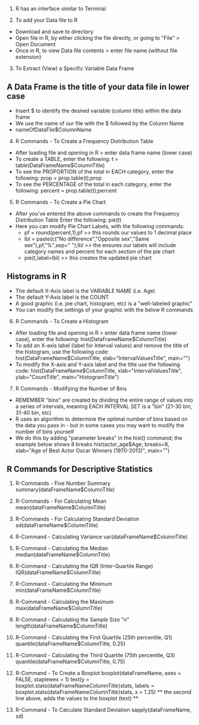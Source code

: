 <!-- R: Programming Language for Statistics -->

1. R has an interface similar to Terminal 

2. To add your Data file to R 
  - Download and save to directory
  - Open file in R, by either clicking the file directly, or going to "File" > Open Document 
  - Once in R, to view Data file contents > enter file name (without file extension)
  
3. To Extract (View) a Specific Variable Data Frame 
  ## A Data Frame is the title of your data file in lower case ##
  - Insert $ to identify the desired variable (column title) within the data frame
  - We use the name of our file with the $ followed by the Column Name
  - nameOfDataFile$ColumnName
  
4. R Commands - To Create a Frequency Distribution Table 
  - After loading file and opening in R > enter data frame name (lower case)
  - To create a TABLE, enter the following:
    t = table(DataFrameName$ColumnTitle)
  - To see the PROPORTION of the total in EACH category, enter the following:
    prop = prop.table(t);prop
  - To see the PERCENTAGE of the total in each category, enter the following:
    percent = prop.table(t);percent
    
5. R Commands - To Create a Pie Chart 
  - After you've entered the above commands to create the Frequency Distribution Table
    Enter the following: pie(t)
  - Here you can modify Pie Chart Labels, with the following commands:
    - pf = round(percent,1);pf >> this rounds our values to 1 decimal place
    - lbl = paste(c("No difference","Opposite sex","Same sex"),pf,"%",sep=" ");lbl >> the ensures our labels will include category names and percent for each section of the pie chart 
    - pie(t,label=lbl) >> this creates the updated pie chart 

## Histograms in R ## 
  - The default X-Axis label is the VARIABLE NAME (i.e. Age)
  - The default Y-Axis label is the COUNT 
  - A good graphic (i.e. pie chart, histogram, etc) is a "well-labeled graphic"
  - You can modify the settings of your graphic with the below R commands
    
6. R Commands - To Create a Histogram 
  - After loading file and opening in R > enter data frame name (lower case), enter the following: 
      hist(DataFrameName$ColumnTitle)
  - To add an X-axis label (label for Interval values) and remove the title of the histogram, use the following code:
      hist(DataFrameName$ColumnTitle, xlab="IntervalValuesTitle", main="")
  - To modify the X-axis and Y-axis label and the title use the following code:
      hist(DataFrameName$ColumnTitle, xlab="IntervalValuesTitle", ylab="CountTitle", main="HistogramTitle")

7. R Commands - Modifying the Number of Bins 
  - REMEMBER "bins" are created by dividing the entire range of values into a series of intervals, meaning EACH INTERVAL SET is a "bin" (21-30 bin, 31-40 bin, etc)
  - R uses an algorithm to determine the optimal number of bins based on the data you pass in - but in some cases you may want to modify the number of bins yourself 
  - We do this by adding "parameter breaks" in the hist() command; the example below shows 8 breaks 
    hist(actor_age$Age, breaks=8, xlab="Age of Best Actor Oscar Winners (1970-2013)", main="")

## R Commands for Descriptive Statistics ## 

1. R-Commands - Five Number Summary 
    summary(dataFrameName$ColumnTitle)
    
2. R-Commands - For Calculating Mean
    mean(dataFrameName$ColumnTitle)
    
3. R-Commands - For Calculating Standard Deviation 
    sd(dataFrameName$ColumnTitle)
    
4. R-Command - Calculating Variance 
    var(dataFrameName$ColumnTitle)
    
5. R-Command - Calculating the Median 
    median(dataFrameName$ColumnTitle)
    
6. R-Command - Calculating the IQR (Inter-Quartile Range)
    IQR(dataFrameName$ColumnTitle)
    
7. R-Command - Calculating the Minimum
    min(dataFrameName$ColumnTitle)
    
8. R-Command - Calculating the Maximum
    max(dataFrameName$ColumnTitle)
    
9. R-Command - Calculating the Sample Size "n"
    length(dataFrameName$ColumnTitle)
    
10. R-Command - Calculating the First Quartile (25th percentile, Q1)
    quantile(dataFrameName$ColumnTitle, 0.25)
    
11. R-Command - Calculating the Third Quartile (75th percentile, Q3)
    quantile(dataFrameName$ColumnTitle, 0.75)

12. R-Command - To Create a Boxplot 
    boxplot(dataFrameName, axes = FALSE, staplewex = 1)
    text(y = boxplot.stats(dataFrameName$ColumnTitle)$stats, labels = boxplot.stats(dataFrameName$ColumnTitle)$stats, x = 1.25)
      ** the second line above, adds the values to the boxplot (text) ** 
      
13. R-Command - To Calculate Standard Deviation
    sapply(dataFrameName, sd)








































